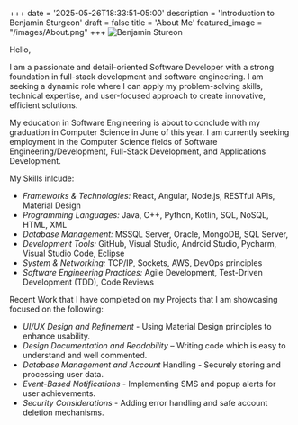 +++
date = '2025-05-26T18:33:51-05:00'
description = 'Introduction to Benjamin Sturgeon'
draft = false
title = 'About Me'
featured_image = "/images/About.png"
+++ 
![Benjamin Stureon](/images/avatar2.jpg)

Hello,

I am a passionate and detail-oriented Software Developer with a strong foundation in full-stack development and software engineering. I am seeking a dynamic role where I can apply my problem-solving skills, technical expertise, and user-focused approach to create innovative, efficient solutions.

My education in Software Engineering is about to conclude with my graduation in Computer Science in June of this year. I am currently seeking employment in the Computer Science fields of Software Engineering/Development, Full-Stack Development, and Applications Development. 

My Skills inlcude:

*	*Frameworks & Technologies:* React, Angular, Node.js, RESTful APIs, Material Design
*	*Programming Languages:* Java, C++, Python, Kotlin, SQL, NoSQL, HTML, XML
*	*Database Management:* MSSQL Server, Oracle, MongoDB, SQL Server,
*	*Development Tools:* GitHub, Visual Studio, Android Studio, Pycharm, Visual Studio Code, Eclipse
*	*System & Networking:* TCP/IP, Sockets, AWS, DevOps principles
*	*Software Engineering Practices:* Agile Development, Test-Driven Development (TDD), Code Reviews

Recent Work that I have completed on my Projects that I am showcasing focused on the following:

*	*UI/UX Design and Refinement* - Using Material Design principles to enhance usability.
*	*Design Documentation and Readability* – Writing code which is easy to understand and well commented.
*	*Database Management and Account* Handling - Securely storing and processing user data.
*	*Event-Based Notifications* - Implementing SMS and popup alerts for user achievements.
*	*Security Considerations* - Adding error handling and safe account deletion mechanisms.

